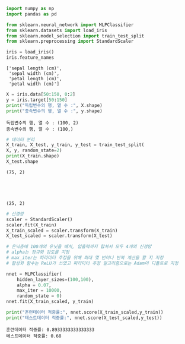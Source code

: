 ```python
import numpy as np
import pandas as pd

from sklearn.neural_network import MLPClassifier
from sklearn.datasets import load_iris
from sklearn.model_selection import train_test_split
from sklearn.preprocessing import StandardScaler

```



```python
iris = load_iris()
iris.feature_names
```




    ['sepal length (cm)',
     'sepal width (cm)',
     'petal length (cm)',
     'petal width (cm)']




```python
X = iris.data[50:150, 0:2]
y = iris.target[50:150]
print("독립변수의 행, 열 수 :", X.shape)
print("종속변수의 행, 열 수 :", y.shape)
```

    독립변수의 행, 열 수 : (100, 2)
    종속변수의 행, 열 수 : (100,)
    


```python
# 데이터 분리
X_train, X_test, y_train, y_test = train_test_split(
X, y, random_state=2)
print(X_train.shape)
X_test.shape
```

    (75, 2)
    




    (25, 2)




```python
# 신경망
scaler = StandardScaler()
scaler.fit(X_train)
X_train_scaled = scaler.transform(X_train)
X_test_scaled = scaler.transform(X_test)
```


```python
# 은닉층에 100개의 유닛을 배치, 입출력까지 합쳐서 모두 4개의 신경망
# alpha는 정규화 강도를 지정
# max_iter는 파라미터 추정을 위해 최대 몇 번이나 반복 계산을 할 지 지정
# 활성화 함수는 ReLU가 쓰였고 파라미터 추정 알고리즘으로는 Adam이 디폴트로 지정

nnet = MLPClassifier(
    hidden_layer_sizes=(100,100),
    alpha = 0.07,
    max_iter = 10000,
    random_state = 0)
nnet.fit(X_train_scaled, y_train)

print("훈련데이터 적중률:", nnet.score(X_train_scaled,y_train))
print("테스트데이터 적중률:", nnet.score(X_test_scaled,y_test))
```

    훈련데이터 적중률: 0.8933333333333333
    테스트데이터 적중률: 0.68
    
